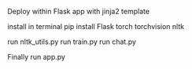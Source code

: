﻿Deploy within Flask app with jinja2 template

install in terminal
pip install Flask torch torchvision nltk

run nltk_utils.py
run train.py
run chat.py

Finally
run app.py

